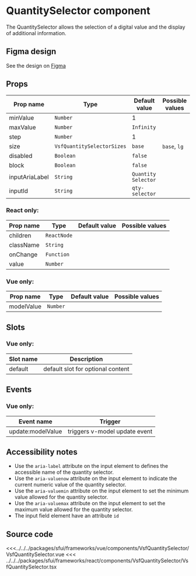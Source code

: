 # QuantitySelector component

The QuantitySelector allows the selection of a digital value and the display of additional information.

## Figma design

See the design on [Figma](https://www.figma.com/file/CWOkbpne0tDpSenT4ZEUTQ/%F0%9F%9B%A0-SFUI-2.0-%7C-Development?node-id=12113%3A17580)

## Props

| Prop name      | Type                       | Default value       | Possible values |
| -------------- | -------------------------- | ------------------- | --------------- |
| minValue       | `Number`                   | 1                   |                 |
| maxValue       | `Number`                   | `Infinity`          |                 |
| step           | `Number`                   | 1                   |                 |
| size           | `VsfQuantitySelectorSizes` | `base`              | `base`, `lg`    |
| disabled       | `Boolean`                  | `false`             |                 |
| block          | `Boolean`                  | `false`             |                 |
| inputAriaLabel | `String`                   | `Quantity Selector` |                 |
| inputId        | `String`                   | `qty-selector`      |                 |

### React only:

| Prop name | Type        | Default value | Possible values |
| --------- | ----------- | ------------- | --------------- |
| children  | `ReactNode` |               |                 |
| className | `String`    |               |                 |
| onChange  | `Function`  |               |                 |
| value     | `Number`    |               |                 |

### Vue only:

| Prop name  | Type     | Default value | Possible values |
| ---------- | -------- | ------------- | --------------- |
| modelValue | `Number` |               |                 |

## Slots

### Vue only:

| Slot name |            Description            |
| --------- | :-------------------------------: |
| default   | default slot for optional content |

## Events

### Vue only:

| Event name        |            Trigger            |
| ----------------- | :---------------------------: |
| update:modelValue | triggers v-model update event |

## Accessibility notes

- Use the `aria-label` attribute on the input element to defines the accessible name of the quantity selector.
- Use the `aria-valuenow` attribute on the input element to indicate the current numeric value of the quantity selector.
- Use the `aria-valuemin` attribute on the input element to set the minimum value allowed for the quantity selector.
- Use the `aria-valuemax` attribute on the input element to set the maximum value allowed for the quantity selector.
- The input field element have an attribute `id`

## Source code

<<<../../../packages/sfui/frameworks/vue/components/VsfQuantitySelector/VsfQuantitySelector.vue
<<< ../../../packages/sfui/frameworks/react/components/VsfQuantitySelector/VsfQuantitySelector.tsx
